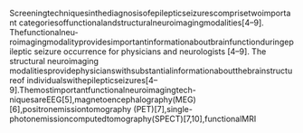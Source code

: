 Screeningtechniquesinthediagnosisofepilepticseizurescomprisetwoimportant
categoriesoffunctionalandstructuralneuroimagingmodalities[4–9]. Thefunctionalneu-
roimagingmodalityprovidesimportantinformationaboutbrainfunctionduringepileptic
seizure occurrence for physicians and neurologists [4–9]. The structural neuroimaging
modalitiesprovidephysicianswithsubstantialinformationaboutthebrainstructureof
individualswithepilepticseizures[4–9].Themostimportantfunctionalneuroimagingtech-
niquesareEEG[5],magnetoencephalography(MEG)[6],positronemissiontomography
(PET)[7],single-photonemissioncomputedtomography(SPECT)[7,10],functionalMRI